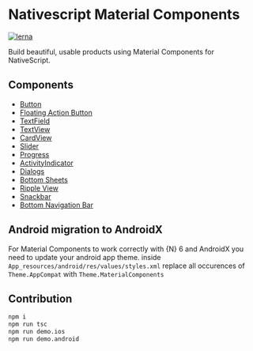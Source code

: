# Nativescript Material Components

[![lerna](https://img.shields.io/badge/maintained%20with-lerna-cc00ff.svg)](https://lernajs.io/)

Build beautiful, usable products using Material Components for NativeScript.

## Components

-   [Button](./packages/nativescript-material-button/README.md)
-   [Floating Action Button](./packages/nativescript-material-floatingactionbutton/README.md)
-   [TextField](./packages/nativescript-material-textfield/README.md)
-   [TextView](./packages/nativescript-material-textview/README.md)
-   [CardView](./packages/nativescript-material-cardview/README.md)
-   [Slider](./packages/nativescript-material-slider/README.md)
-   [Progress](./packages/nativescript-material-progress/README.md)
-   [ActivityIndicator](./packages/nativescript-material-activityindicator/README.md)
-   [Dialogs](./packages/nativescript-material-dialogs/README.md)
-   [Bottom Sheets](./packages/nativescript-material-bottomsheet/README.md)
-   [Ripple View](./packages/nativescript-material-ripple/README.md)
-   [Snackbar](./packages/nativescript-material-snackbar/README.md)
-   [Bottom Navigation Bar](./packages/nativescript-material-bottomnavigationbar/README.md)

## Android migration to AndroidX

For Material Components to work correctly with {N} 6 and AndroidX you need to update your android app theme.
inside ```App_resources/android/res/values/styles.xml``` replace all occurences of ```Theme.AppCompat``` with ```Theme.MaterialComponents```

## Contribution

```bash
npm i
npm run tsc
npm run demo.ios
npm run demo.android
```


